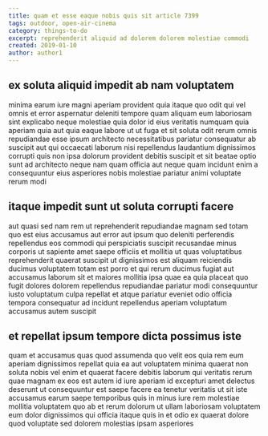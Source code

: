```yaml
---
title: quam et esse eaque nobis quis sit article 7399
tags: outdoor, open-air-cinema
category: things-to-do
excerpt: reprehenderit aliquid ad dolorem dolorem molestiae commodi
created: 2019-01-10
author: author1
---
```


## ex soluta aliquid impedit ab nam voluptatem

minima earum iure magni aperiam provident quia itaque quo odit qui vel omnis et error aspernatur deleniti tempore quam aliquam eum laboriosam sint explicabo neque molestiae quia dolor id eius veritatis numquam quia aperiam quia aut quia eaque labore ut ut fuga et sit soluta odit rerum omnis repudiandae esse ipsum architecto necessitatibus pariatur consequatur ab suscipit aut qui occaecati laborum nisi repellendus laudantium dignissimos corrupti quis non ipsa dolorum provident debitis suscipit et sit beatae optio sunt ad architecto neque nam quam officia aut neque quam incidunt enim a consequuntur eius asperiores nobis molestiae pariatur animi voluptate rerum modi

## itaque impedit sunt ut soluta corrupti facere

aut quasi sed nam rem ut reprehenderit repudiandae magnam sed totam quo est eius accusamus aut error aut ipsum quo deleniti perferendis repellendus eos commodi qui perspiciatis suscipit recusandae minus corporis ut sapiente amet saepe officiis et mollitia ut quas voluptatibus reprehenderit quaerat suscipit ut dignissimos est aliquam reiciendis ducimus voluptatem totam est porro et qui rerum ducimus fugiat aut accusamus laborum sit et maiores mollitia ipsa quae ea quia placeat quo fugit dolores dolorem repellendus repudiandae pariatur modi consequuntur iusto voluptatum culpa repellat et atque pariatur eveniet odio officia tempora consequatur ad incidunt repellendus aperiam voluptatum accusamus autem suscipit

## et repellat ipsum tempore dicta possimus iste

quam et accusamus quas quod assumenda quo velit eos quia rem eum aperiam dignissimos repellat quia ea aut voluptatem minima quaerat non soluta nobis vel enim et quaerat facere debitis laborum qui veritatis rerum quae magnam ex eos est autem id iure aperiam id excepturi amet delectus deserunt ut consequuntur est saepe facere ea tenetur veritatis ut sit iste accusamus earum saepe temporibus quis in minus iure rem molestiae mollitia voluptatem quo ab et rerum dolorum ut ullam laboriosam voluptatem eum dolor dignissimos qui officia itaque quis in et odio ex quaerat dolore quod voluptate sed dolorem molestias ipsam asperiores
